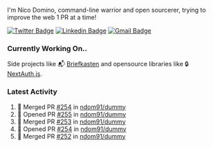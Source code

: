 
I'm Nico Domino, command-line warrior and open sourcerer, trying to improve the web 1 PR at a time!

[![Twitter Badge](https://img.shields.io/badge/-@ndom91-1ca0f1?style=flat-square&labelColor=1ca0f1&logo=twitter&logoColor=white&link=https://twitter.com/ndom91)](https://twitter.com/ndom91) [![Linkedin Badge](https://img.shields.io/badge/-ndom91-blue?style=flat-square&logo=Linkedin&logoColor=white&link=https://www.linkedin.com/in/ndom91/)](https://www.linkedin.com/in/ndom91/) [![Gmail Badge](https://img.shields.io/badge/-yo@ndo.dev-c14438?style=flat-square&logo=mail.ru&logoColor=white&link=mailto:yo@ndo.dev)](mailto:yo@ndo.dev)

### Currently Working On..

Side projects like 📬 [Briefkasten](https://briefkastenhq.com) and opensource libraries like 🔒 [NextAuth.js](https://github.com/nextauthjs/next-auth).

<!--START_SECTION_PROFILE_VIEWS:readme-info-->
<!--END_SECTION_PROFILE_VIEWS:readme-info-->

<!--START_SECTION_DAILY_COMMIT:readme-info-->
<!--END_SECTION_DAILY_COMMIT:readme-info-->

<!--START_SECTION_WEEKLY_COMMIT:readme-info-->
<!--END_SECTION_WEEKLY_COMMIT:readme-info-->

### Latest Activity

<!--START_SECTION:activity-->
1. 🎉 Merged PR [#254](https://github.com/ndom91/dummy/pull/254) in [ndom91/dummy](https://github.com/ndom91/dummy)
2. 💪 Opened PR [#255](https://github.com/ndom91/dummy/pull/255) in [ndom91/dummy](https://github.com/ndom91/dummy)
3. 🎉 Merged PR [#253](https://github.com/ndom91/dummy/pull/253) in [ndom91/dummy](https://github.com/ndom91/dummy)
4. 💪 Opened PR [#254](https://github.com/ndom91/dummy/pull/254) in [ndom91/dummy](https://github.com/ndom91/dummy)
5. 🎉 Merged PR [#252](https://github.com/ndom91/dummy/pull/252) in [ndom91/dummy](https://github.com/ndom91/dummy)
<!--END_SECTION:activity-->
